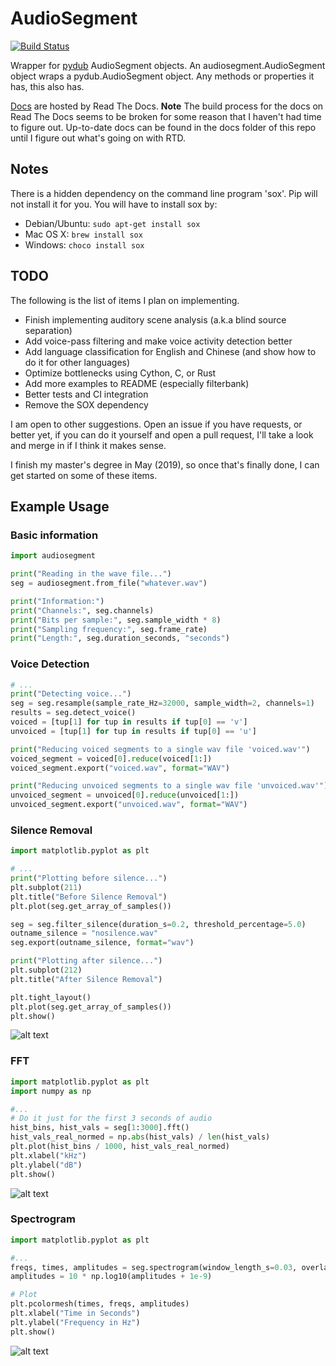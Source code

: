 # AudioSegment

[![Build Status](https://travis-ci.org/MaxStrange/AudioSegment.svg?branch=master)](https://travis-ci.org/MaxStrange/AudioSegment)

Wrapper for [pydub](https://github.com/jiaaro/pydub) AudioSegment objects. An audiosegment.AudioSegment object wraps
a pydub.AudioSegment object. Any methods or properties it has, this also has.

[Docs](http://audiosegment.readthedocs.io/en/latest/audiosegment.html) are hosted by Read The Docs.
**Note** The build process for the docs on Read The Docs seems to be broken for some reason that I haven't
had time to figure out. Up-to-date docs can be found in the docs folder of this repo until I figure out
what's going on with RTD.

## Notes

There is a hidden dependency on the command line program 'sox'. Pip will not install it for you.
You will have to install sox by:

- Debian/Ubuntu: `sudo apt-get install sox`
- Mac OS X: `brew install sox`
- Windows: `choco install sox`

## TODO

The following is the list of items I plan on implementing.

- Finish implementing auditory scene analysis (a.k.a blind source separation)
- Add voice-pass filtering and make voice activity detection better
- Add language classification for English and Chinese (and show how to do it for other languages)
- Optimize bottlenecks using Cython, C, or Rust
- Add more examples to README (especially filterbank)
- Better tests and CI integration
- Remove the SOX dependency

I am open to other suggestions. Open an issue if you have requests, or better yet, if you can do it yourself and open
a pull request, I'll take a look and merge in if I think it makes sense.

I finish my master's degree in May (2019), so once that's finally done, I can get started on some of these items.

## Example Usage

### Basic information

```python
import audiosegment

print("Reading in the wave file...")
seg = audiosegment.from_file("whatever.wav")

print("Information:")
print("Channels:", seg.channels)
print("Bits per sample:", seg.sample_width * 8)
print("Sampling frequency:", seg.frame_rate)
print("Length:", seg.duration_seconds, "seconds")
```

### Voice Detection

```python
# ...
print("Detecting voice...")
seg = seg.resample(sample_rate_Hz=32000, sample_width=2, channels=1)
results = seg.detect_voice()
voiced = [tup[1] for tup in results if tup[0] == 'v']
unvoiced = [tup[1] for tup in results if tup[0] == 'u']

print("Reducing voiced segments to a single wav file 'voiced.wav'")
voiced_segment = voiced[0].reduce(voiced[1:])
voiced_segment.export("voiced.wav", format="WAV")

print("Reducing unvoiced segments to a single wav file 'unvoiced.wav'")
unvoiced_segment = unvoiced[0].reduce(unvoiced[1:])
unvoiced_segment.export("unvoiced.wav", format="WAV")
```

### Silence Removal

```python
import matplotlib.pyplot as plt

# ...
print("Plotting before silence...")
plt.subplot(211)
plt.title("Before Silence Removal")
plt.plot(seg.get_array_of_samples())

seg = seg.filter_silence(duration_s=0.2, threshold_percentage=5.0)
outname_silence = "nosilence.wav"
seg.export(outname_silence, format="wav")

print("Plotting after silence...")
plt.subplot(212)
plt.title("After Silence Removal")

plt.tight_layout()
plt.plot(seg.get_array_of_samples())
plt.show()
```

![alt text](docs/images/silencecompare.png "Silence Removal")

### FFT

```python
import matplotlib.pyplot as plt
import numpy as np

#...
# Do it just for the first 3 seconds of audio
hist_bins, hist_vals = seg[1:3000].fft()
hist_vals_real_normed = np.abs(hist_vals) / len(hist_vals)
plt.plot(hist_bins / 1000, hist_vals_real_normed)
plt.xlabel("kHz")
plt.ylabel("dB")
plt.show()
```

![alt text](docs/images/fft.png "FFT of Fur Elise")

### Spectrogram

```python
import matplotlib.pyplot as plt

#...
freqs, times, amplitudes = seg.spectrogram(window_length_s=0.03, overlap=0.5)
amplitudes = 10 * np.log10(amplitudes + 1e-9)

# Plot
plt.pcolormesh(times, freqs, amplitudes)
plt.xlabel("Time in Seconds")
plt.ylabel("Frequency in Hz")
plt.show()
```

![alt text](docs/images/spectrogram.png "Spectrogram of voice")
